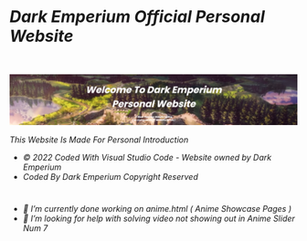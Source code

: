 # <i>Dark Emperium Official Personal Website</i>

<br>

![](https://raw.githubusercontent.com/DarkEmperium/darkemperium.github.io/main/images/website%20banner.png)

<i>This Website Is Made For Personal Introduction</i>

- <i> © 2022 Coded With Visual Studio Code - Website owned by Dark Emperium </i><br>
- <i> Coded By Dark Emperium Copyright Reserved </i>

#

- <i>🔭 I’m currently done working on anime.html ( Anime Showcase Pages )</i>
- <i>🤔 I’m looking for help with solving video not showing out in Anime Slider Num 7</i>  




